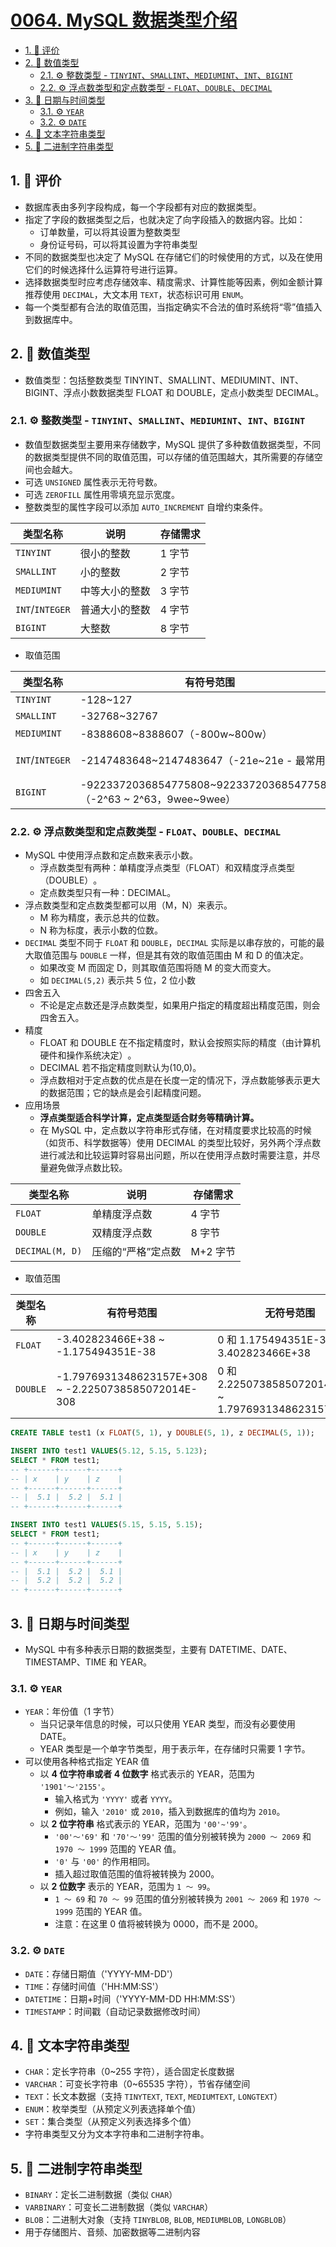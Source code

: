 # [0064. MySQL 数据类型介绍](https://github.com/tnotesjs/TNotes.sql/tree/main/notes/0064.%20MySQL%20%E6%95%B0%E6%8D%AE%E7%B1%BB%E5%9E%8B%E4%BB%8B%E7%BB%8D)

<!-- region:toc -->

- [1. 🫧 评价](#1--评价)
- [2. 📒 数值类型](#2--数值类型)
  - [2.1. ⚙️ 整数类型 - `TINYINT`、`SMALLINT`、`MEDIUMINT`、`INT`、`BIGINT`](#21-️-整数类型---tinyintsmallintmediumintintbigint)
  - [2.2. ⚙️ 浮点数类型和定点数类型 - `FLOAT`、`DOUBLE`、`DECIMAL`](#22-️-浮点数类型和定点数类型---floatdoubledecimal)
- [3. 📒 日期与时间类型](#3--日期与时间类型)
  - [3.1. ⚙️ `YEAR`](#31-️-year)
  - [3.2. ⚙️ `DATE`](#32-️-date)
- [4. 📒 文本字符串类型](#4--文本字符串类型)
- [5. 📒 二进制字符串类型](#5--二进制字符串类型)

<!-- endregion:toc -->

## 1. 🫧 评价

- 数据库表由多列字段构成，每一个字段都有对应的数据类型。
- 指定了字段的数据类型之后，也就决定了向字段插入的数据内容。比如：
  - 订单数量，可以将其设置为整数类型
  - 身份证号码，可以将其设置为字符串类型
- 不同的数据类型也决定了 MySQL 在存储它们的时候使用的方式，以及在使用它们的时候选择什么运算符号进行运算。
- 选择数据类型时应考虑存储效率、精度需求、计算性能等因素，例如金额计算推荐使用 `DECIMAL`，大文本用 `TEXT`，状态标识可用 `ENUM`。
- 每一个类型都有合法的取值范围，当指定确实不合法的值时系统将“零”值插入到数据库中。

## 2. 📒 数值类型

- 数值类型：包括整数类型 TINYINT、SMALLINT、MEDIUMINT、INT、BIGINT、浮点小数数据类型 FLOAT 和 DOUBLE，定点小数类型 DECIMAL。

### 2.1. ⚙️ 整数类型 - `TINYINT`、`SMALLINT`、`MEDIUMINT`、`INT`、`BIGINT`

- 数值型数据类型主要用来存储数字，MySQL 提供了多种数值数据类型，不同的数据类型提供不同的取值范围，可以存储的值范围越大，其所需要的存储空间也会越大。
- 可选 `UNSIGNED` 属性表示无符号数。
- 可选 `ZEROFILL` 属性用零填充显示宽度。
- 整数类型的属性字段可以添加 `AUTO_INCREMENT` 自增约束条件。

| 类型名称        | 说明           | 存储需求 |
| --------------- | -------------- | -------- |
| `TINYINT`       | 很小的整数     | 1 字节   |
| `SMALLINT`      | 小的整数       | 2 字节   |
| `MEDIUMINT`     | 中等大小的整数 | 3 字节   |
| `INT`/`INTEGER` | 普通大小的整数 | 4 字节   |
| `BIGINT`        | 大整数         | 8 字节   |

- 取值范围

| 类型名称 | 有符号范围 | 无符号范围 |
| --- | --- | --- |
| `TINYINT` | -128~127 | 0~255 |
| `SMALLINT` | -32768~32767 | 0~65535 |
| `MEDIUMINT` | -8388608~8388607（-800w~800w） | 0~16777215（0~1600w） |
| `INT`/`INTEGER` | -2147483648~2147483647（-21e~21e - 最常用） | 0~4294967295（0~42e - 最常用） |
| `BIGINT` | -9223372036854775808~9223372036854775807（-2^63 ~ 2^63，9wee~9wee） | 0~18446744073709551615（0 ~ 2^64，18wee） |

### 2.2. ⚙️ 浮点数类型和定点数类型 - `FLOAT`、`DOUBLE`、`DECIMAL`

- MySQL 中使用浮点数和定点数来表示小数。
  - 浮点数类型有两种：单精度浮点类型（FLOAT）和双精度浮点类型（DOUBLE）​。
  - 定点数类型只有一种：DECIMAL。
- 浮点数类型和定点数类型都可以用（M，N）来表示。
  - M 称为精度，表示总共的位数。
  - N 称为标度，表示小数的位数。
- `DECIMAL` 类型不同于 `FLOAT` 和 `DOUBLE`，`DECIMAL` 实际是以串存放的，可能的最大取值范围与 `DOUBLE` 一样，但是其有效的取值范围由 M 和 D 的值决定。
  - 如果改变 M 而固定 D，则其取值范围将随 M 的变大而变大。
  - 如 `DECIMAL(5,2)` 表示共 5 位，2 位小数
- 四舍五入
  - 不论是定点数还是浮点数类型，如果用户指定的精度超出精度范围，则会四舍五入。
- 精度
  - FLOAT 和 DOUBLE 在不指定精度时，默认会按照实际的精度（由计算机硬件和操作系统决定）​。
  - DECIMAL 若不指定精度则默认为(10,0)。
  - 浮点数相对于定点数的优点是在长度一定的情况下，浮点数能够表示更大的数据范围；它的缺点是会引起精度问题。
- 应用场景
  - **浮点类型适合科学计算，定点类型适合财务等精确计算。**
  - 在 MySQL 中，定点数以字符串形式存储，在对精度要求比较高的时候（如货币、科学数据等）使用 DECIMAL 的类型比较好，另外两个浮点数进行减法和比较运算时容易出问题，所以在使用浮点数时需要注意，并尽量避免做浮点数比较。

| 类型名称        | 说明               | 存储需求 |
| --------------- | ------------------ | -------- |
| `FLOAT`         | 单精度浮点数       | 4 字节   |
| `DOUBLE`        | 双精度浮点数       | 8 字节   |
| `DECIMAL(M, D)` | 压缩的“严格”定点数 | M+2 字节 |

- 取值范围

| 类型名称 | 有符号范围 | 无符号范围 |
| --- | --- | --- |
| `FLOAT` | -3.402823466E+38 ~ -1.175494351E-38 | 0 和 1.175494351E-38 ~ 3.402823466E+38 |
| `DOUBLE` | -1.7976931348623157E+308 ~ -2.2250738585072014E-308 | 0 和 2.2250738585072014E-308 ~ 1.7976931348623157E+308 |

```sql
CREATE TABLE test1 (x FLOAT(5, 1), y DOUBLE(5, 1), z DECIMAL(5, 1));

INSERT INTO test1 VALUES(5.12, 5.15, 5.123);
SELECT * FROM test1;
-- +------+------+------+
-- | x    | y    | z    |
-- +------+------+------+
-- |  5.1 |  5.2 |  5.1 |
-- +------+------+------+

INSERT INTO test1 VALUES(5.15, 5.15, 5.15);
SELECT * FROM test1;
-- +------+------+------+
-- | x    | y    | z    |
-- +------+------+------+
-- |  5.1 |  5.2 |  5.1 |
-- |  5.2 |  5.2 |  5.2 |
-- +------+------+------+
```

## 3. 📒 日期与时间类型

- MySQL 中有多种表示日期的数据类型，主要有 DATETIME、DATE、TIMESTAMP、TIME 和 YEAR。

### 3.1. ⚙️ `YEAR`

- `YEAR`：年份值（1 字节）
  - 当只记录年信息的时候，可以只使用 YEAR 类型，而没有必要使用 DATE。
  - YEAR 类型是一个单字节类型，用于表示年，在存储时只需要 1 字节。
- 可以使用各种格式指定 YEAR 值
  - 以 **4 位字符串或者 4 位数字** 格式表示的 YEAR，范围为 `'1901'～'2155'`。
    - 输入格式为 `'YYYY'` 或者 `YYYY`。
    - 例如，输入 `'2010'` 或 `2010`，插入到数据库的值均为 `2010`。
  - 以 **2 位字符串** 格式表示的 YEAR，范围为 `'00'~'99'`。
    - `'00'～'69'` 和 `'70'～'99'` 范围的值分别被转换为 `2000 ～ 2069` 和 `1970 ～ 1999` 范围的 YEAR 值。
    - `'0'` 与 `'00'` 的作用相同。
    - 插入超过取值范围的值将被转换为 2000。
  - 以 **2 位数字** 表示的 YEAR，范围为 `1 ～ 99`。
    - `1 ～ 69` 和 `70 ～ 99` 范围的值分别被转换为 `2001 ～ 2069` 和 `1970 ～ 1999` 范围的 YEAR 值。
    - 注意：在这里 0 值将被转换为 0000，而不是 2000。

### 3.2. ⚙️ `DATE`

- `DATE`：存储日期值（'YYYY-MM-DD'）
- `TIME`：存储时间值（'HH:MM:SS'）
- `DATETIME`：日期+时间（'YYYY-MM-DD HH:MM:SS'）
- `TIMESTAMP`：时间戳（自动记录数据修改时间）

## 4. 📒 文本字符串类型

- `CHAR`：定长字符串（0~255 字符），适合固定长度数据
- `VARCHAR`：可变长字符串（0~65535 字符），节省存储空间
- `TEXT`：长文本数据（支持 `TINYTEXT`, `TEXT`, `MEDIUMTEXT`, `LONGTEXT`）
- `ENUM`：枚举类型（从预定义列表选择单个值）
- `SET`：集合类型（从预定义列表选择多个值）
- 字符串类型又分为文本字符串和二进制字符串。

## 5. 📒 二进制字符串类型

- `BINARY`：定长二进制数据（类似 `CHAR`）
- `VARBINARY`：可变长二进制数据（类似 `VARCHAR`）
- `BLOB`：二进制大对象（支持 `TINYBLOB`, `BLOB`, `MEDIUMBLOB`, `LONGBLOB`）
- 用于存储图片、音频、加密数据等二进制内容
